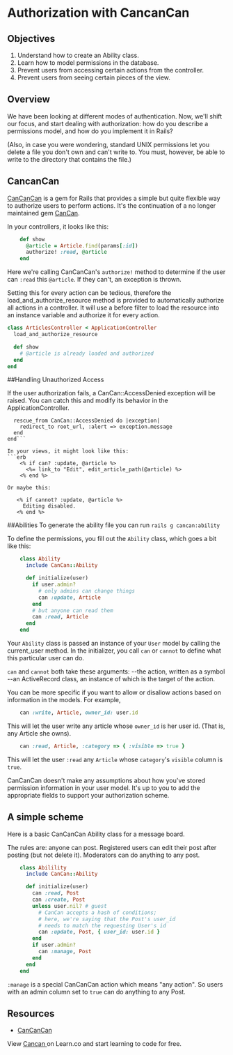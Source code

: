 # Authorization with CancanCan

## Objectives
1. Understand how to create an Ability class.
2. Learn how to model permissions in the database.
3. Prevent users from accessing certain actions from the controller.
4. Prevent users from seeing certain pieces of the view.

## Overview

We have been looking at different modes of authentication. Now, we'll shift our focus, and start dealing with authorization: how do you describe a permissions model, and how do you implement it in Rails?

(Also, in case you were wondering, standard UNIX permissions let you delete a file you don't own and can't write to. You must, however, be able to write to the directory that contains the file.)

## CancanCan

[CanCanCan] is a gem for Rails that provides a simple but quite flexible way to authorize users to perform actions.  It's the continuation of a no longer maintained gem [CanCan](https://github.com/ryanb/cancan).

In your controllers, it looks like this:
```ruby
    def show
      @article = Article.find(params[:id])
      authorize! :read, @article
    end
```
Here we're calling CanCanCan's `authorize!` method to determine if the user can `:read` this `@article`. If they can't, an exception is thrown.

Setting this for every action can be tedious, therefore the load_and_authorize_resource method is provided to automatically authorize all actions in a controller. It will use a before filter to load the resource into an instance variable and authorize it for every action.

```ruby
class ArticlesController < ApplicationController
  load_and_authorize_resource

  def show
    # @article is already loaded and authorized
  end
end
```

##Handling Unauthorized Access

If the user authorization fails, a CanCan::AccessDenied exception will be raised. You can catch this and modify its behavior in the ApplicationController.

```class ApplicationController < ActionController::Base
  rescue_from CanCan::AccessDenied do |exception|
    redirect_to root_url, :alert => exception.message
  end
end```

In your views, it might look like this:
```erb
    <% if can? :update, @article %>
      <%= link_to "Edit", edit_article_path(@article) %>
    <% end %>

Or maybe this:

   <% if cannot? :update, @article %>
     Editing disabled.
   <% end %>
```

##Abilities
To generate the ability file you can run `rails g cancan:ability`

To define the permissions, you fill out the `Ability` class, which goes a bit like this:
```ruby
    class Ability
      include CanCan::Ability

      def initialize(user)
        if user.admin?
          # only admins can change things
          can :update, Article
        end
        # but anyone can read them
        can :read, Article
      end
    end
```
Your `Ability` class is passed an instance of your `User` model by calling the current_user method. In the initializer, you call `can` or `cannot` to define what this particular user can do.

`can` and `cannot` both take these arguments:
--the action, written as a symbol 
--an ActiveRecord class, an instance of which is the target of the action. 

You can be more specific if you want to allow or disallow actions based on information in the models. For example,
```ruby
    can :write, Article, owner_id: user.id
```
This will let the user write any article whose `owner_id` is her user id. (That is, any Article she owns).
```ruby
    can :read, Article, :category => { :visible => true }
```
This will let the user `:read` any `Article` whose `category`'s `visible` column is `true`.

CanCanCan doesn't make any assumptions about how you've stored permission information in your user model. It's up to you to add the appropriate fields to support your authorization scheme.

## A simple scheme

Here is a basic CanCanCan Ability class for a message board.

The rules are: anyone can post. Registered users can edit their post after posting (but not delete it). Moderators can do anything to any post.
```ruby
    class Abilility
      include CanCan::Ability

      def initialize(user)
        can :read, Post
      	can :create, Post
        unless user.nil? # guest
          # CanCan accepts a hash of conditions;
          # here, we're saying that the Post's user_id
          # needs to match the requesting User's id
      	  can :update, Post, { user_id: user.id }
      	end
      	if user.admin?
      	  can :manage, Post
      	end
      end
    end
```
`:manage` is a special CanCanCan action which means "any action". So users with an admin column set to `true` can do anything to any Post.

## Resources
  * [CanCanCan]

[CanCanCan]: https://github.com/CanCanCommunity/cancancan
<p data-visibility='hidden'>View <a href='https://learn.co/lessons/cancan_readme'>Cancan </a> on Learn.co and start learning to code for free.</p>

